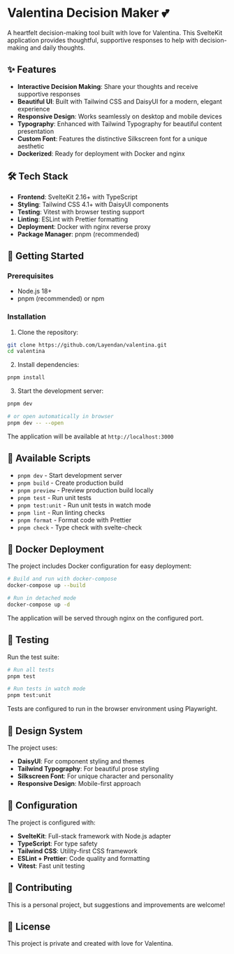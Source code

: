 # Valentina Decision Maker 💕

A heartfelt decision-making tool built with love for Valentina. This SvelteKit application provides thoughtful, supportive responses to help with decision-making and daily thoughts.

## ✨ Features

- **Interactive Decision Making**: Share your thoughts and receive supportive responses
- **Beautiful UI**: Built with Tailwind CSS and DaisyUI for a modern, elegant experience
- **Responsive Design**: Works seamlessly on desktop and mobile devices
- **Typography**: Enhanced with Tailwind Typography for beautiful content presentation
- **Custom Font**: Features the distinctive Silkscreen font for a unique aesthetic
- **Dockerized**: Ready for deployment with Docker and nginx

## 🛠️ Tech Stack

- **Frontend**: SvelteKit 2.16+ with TypeScript
- **Styling**: Tailwind CSS 4.1+ with DaisyUI components
- **Testing**: Vitest with browser testing support
- **Linting**: ESLint with Prettier formatting
- **Deployment**: Docker with nginx reverse proxy
- **Package Manager**: pnpm (recommended)

## 🚀 Getting Started

### Prerequisites

- Node.js 18+
- pnpm (recommended) or npm

### Installation

1. Clone the repository:

```bash
git clone https://github.com/Layendan/valentina.git
cd valentina
```

2. Install dependencies:

```bash
pnpm install
```

3. Start the development server:

```bash
pnpm dev

# or open automatically in browser
pnpm dev -- --open
```

The application will be available at `http://localhost:3000`

## 📝 Available Scripts

- `pnpm dev` - Start development server
- `pnpm build` - Create production build
- `pnpm preview` - Preview production build locally
- `pnpm test` - Run unit tests
- `pnpm test:unit` - Run unit tests in watch mode
- `pnpm lint` - Run linting checks
- `pnpm format` - Format code with Prettier
- `pnpm check` - Type check with svelte-check

## 🐳 Docker Deployment

The project includes Docker configuration for easy deployment:

```bash
# Build and run with docker-compose
docker-compose up --build

# Run in detached mode
docker-compose up -d
```

The application will be served through nginx on the configured port.

## 🧪 Testing

Run the test suite:

```bash
# Run all tests
pnpm test

# Run tests in watch mode
pnpm test:unit
```

Tests are configured to run in the browser environment using Playwright.

## 🎨 Design System

The project uses:

- **DaisyUI**: For component styling and themes
- **Tailwind Typography**: For beautiful prose styling
- **Silkscreen Font**: For unique character and personality
- **Responsive Design**: Mobile-first approach

## 🔧 Configuration

The project is configured with:

- **SvelteKit**: Full-stack framework with Node.js adapter
- **TypeScript**: For type safety
- **Tailwind CSS**: Utility-first CSS framework
- **ESLint + Prettier**: Code quality and formatting
- **Vitest**: Fast unit testing

## 🤝 Contributing

This is a personal project, but suggestions and improvements are welcome!

## 📄 License

This project is private and created with love for Valentina.
